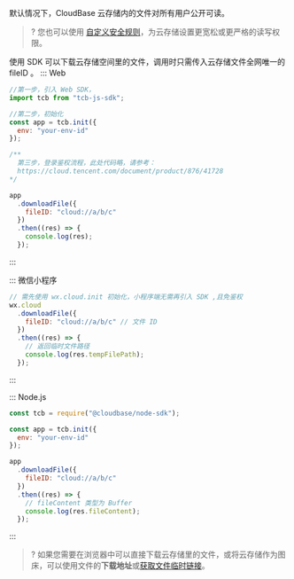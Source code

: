 默认情况下，CloudBase 云存储内的文件对所有用户公开可读。

>? 您也可以使用 [自定义安全规则](https://cloud.tencent.com/document/product/876/49037)，为云存储设置更宽松或更严格的读写权限。

使用 SDK 可以下载云存储空间里的文件，调用时只需传入云存储文件全网唯一的 fileID 。
<dx-tabs>
::: Web

```js
//第一步，引入 Web SDK，
import tcb from "tcb-js-sdk";

//第二步，初始化
const app = tcb.init({
  env: "your-env-id"
});

/**
  第三步，登录鉴权流程，此处代码略，请参考：
  https://cloud.tencent.com/document/product/876/41728
*/

app
  .downloadFile({
    fileID: "cloud://a/b/c"
  })
  .then((res) => {
    console.log(res);
  });
```

:::

::: 微信小程序

```js
// 需先使用 wx.cloud.init 初始化，小程序端无需再引入 SDK ,且免鉴权
wx.cloud
  .downloadFile({
    fileID: "cloud://a/b/c" // 文件 ID
  })
  .then((res) => {
    // 返回临时文件路径
    console.log(res.tempFilePath);
  });
```

:::

::: Node.js

```js
const tcb = require("@cloudbase/node-sdk");

const app = tcb.init({
  env: "your-env-id"
});

app
  .downloadFile({
    fileID: "cloud://a/b/c"
  })
  .then((res) => {
    // fileContent 类型为 Buffer
    console.log(res.fileContent);
  });
```

:::

</dx-tabs>

>? 如果您需要在浏览器中可以直接下载云存储里的文件，或将云存储作为图床，可以使用文件的**下载地址**或[获取文件临时链接](https://cloud.tencent.com/document/product/876/19374)。
